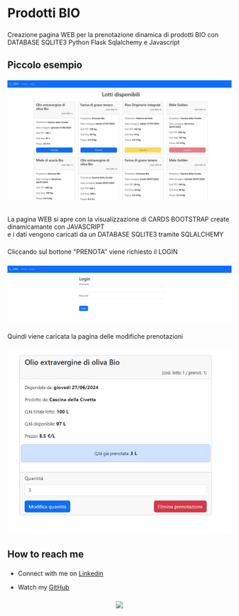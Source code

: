 <h1 align="left">Prodotti BIO</h1>

###

<p align="left">Creazione pagina WEB per la prenotazione dinamica di prodotti BIO con DATABASE SQLITE3 Python Flask Sqlalchemy e Javascript</p>

###

<h2 align="left">Piccolo esempio</h2>

###

<div align="center">
  <img src="https://github.com/lamiera70/lamiera70/blob/main/prenotazioni/prodotti_bio.jpg?raw=true" alt="prodotti_bio">
</div>

###

<h2 align="left"></h2>

###

<p align="left">La pagina WEB si apre con la visualizzazione di CARDS BOOTSTRAP create dinamicamante con JAVASCRIPT<br> e i dati vengono caricati da un DATABASE SQLITE3 tramite SQLALCHEMY</p>

###

<p align="left">Cliccando sul bottone "PRENOTA" viene richiesto il LOGIN</p>

###

###

<div align="center">
  <img src="https://github.com/lamiera70/lamiera70/blob/main/prenotazioni/prodotti_bio_login.jpg?raw=true" alt="login_bio">
</div>

###

<p align="left">Quindi viene caricata la pagina delle modifiche prenotazioni</p>

###


<div align="center">
  <img src="https://github.com/lamiera70/lamiera70/blob/main/prenotazioni/prodotti_bio_modifica_prenotazione.jpg?raw=true" alt="modifiche_bio">
</div>

###

<div align="left">
</div>

###

<h2 align="left">How to reach me</h2>

###

* <p align="left">Connect with me on <a href="https://www.linkedin.com/in/lamiera/">Linkedin</a><br></p>

* <p align="left">Watch my <a href="https://github.com/lamiera70/">GitHub</a><br></p>



###

<div align="center">
  <img src="https://profile-counter.glitch.me/lamiera70/count.svg?"  />
</div>

###
          

###

<!--
**lamiera70/lamiera70** is a ✨ _special_ ✨ repository because its `README.md` (this file) appears on your GitHub profile.

Here are some ideas to get you started:

- 🔭 I’m currently working on ...
- 🌱 I’m currently learning ...
- 👯 I’m looking to collaborate on ...
- 🤔 I’m looking for help with ...
- 💬 Ask me about ...
- 📫 How to reach me: ...
- 😄 Pronouns: ...
- ⚡ Fun fact: ...
-->
